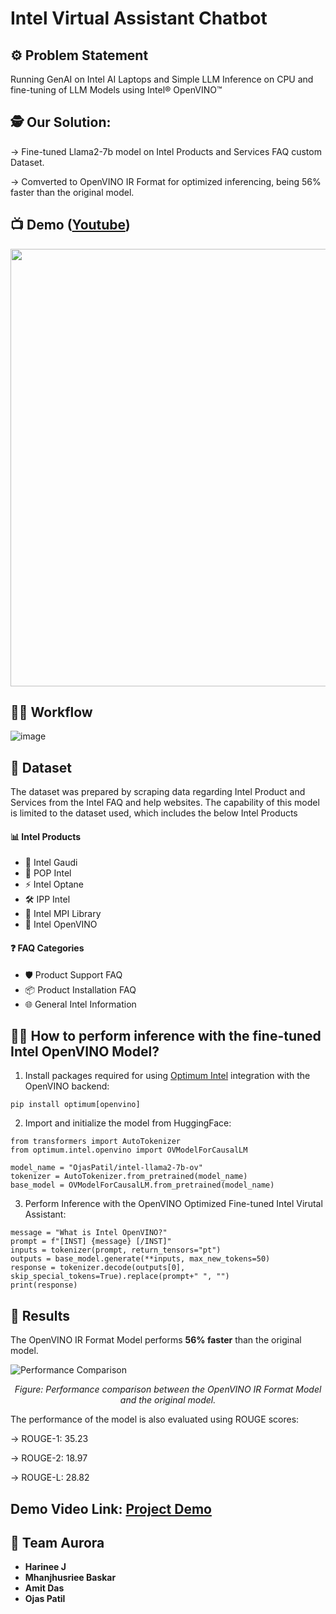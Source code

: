 # Intel Virtual Assistant Chatbot

## :gear: Problem Statement 
Running GenAI on Intel AI Laptops and Simple LLM Inference on CPU and fine-tuning of LLM Models using Intel® OpenVINO™ 

## :detective: Our Solution:
-> Fine-tuned Llama2-7b model on Intel Products and Services FAQ custom Dataset.

-> Comverted to OpenVINO IR Format for optimized inferencing, being 56% faster than the original model.


## :tv: Demo ([Youtube](https://youtu.be/1fdKZiXexSU))

<a href="https://youtu.be/1fdKZiXexSU" target="_blank">
  <img src="https://github.com/user-attachments/assets/4bfd73b4-0e4b-4288-b8de-e7bfafc73fa7" width="700"/>
</a>

## :running_man: Workflow 
![image](https://github.com/user-attachments/assets/2f5ebda2-d4be-470a-b2e1-1d2e0a8a0518)



## :open_file_folder: Dataset
The dataset was prepared by scraping data regarding Intel Product and Services from the Intel FAQ and help websites. The capability of this model is limited to the dataset used, which includes the below Intel Products

#### 📊 Intel Products

- 🚀 Intel Gaudi
- 🔧 POP Intel
- ⚡ Intel Optane
- 🛠️ IPP Intel
- 🔗 Intel MPI Library
- 🧠 Intel OpenVINO

#### ❓ FAQ Categories

- 🛡️ Product Support FAQ
- 📦 Product Installation FAQ
- 🌐 General Intel Information

## 🏃‍♂️ How to perform inference with the fine-tuned Intel OpenVINO Model?

1. Install packages required for using [Optimum Intel](https://huggingface.co/docs/optimum/intel/index) integration with the OpenVINO backend:

```
pip install optimum[openvino]
```

2. Import and initialize the model from HuggingFace:

```
from transformers import AutoTokenizer
from optimum.intel.openvino import OVModelForCausalLM

model_name = "OjasPatil/intel-llama2-7b-ov"
tokenizer = AutoTokenizer.from_pretrained(model_name)
base_model = OVModelForCausalLM.from_pretrained(model_name)
```

3. Perform Inference with the OpenVINO Optimized Fine-tuned Intel Virutal Assistant:

```
message = "What is Intel OpenVINO?"
prompt = f"[INST] {message} [/INST]"
inputs = tokenizer(prompt, return_tensors="pt")
outputs = base_model.generate(**inputs, max_new_tokens=50)
response = tokenizer.decode(outputs[0], skip_special_tokens=True).replace(prompt+" ", "")
print(response)
```

## 🌠 Results
The OpenVINO IR Format Model performs **56% faster** than the original model.

![Performance Comparison](https://github.com/user-attachments/assets/a672e14d-f935-4b4c-8845-48bf832a747f)

<p align="center">
  <em>Figure: Performance comparison between the OpenVINO IR Format Model and the original model.</em>
</p>

The performance of the model is also evaluated using ROUGE scores:

-> ROUGE-1: 35.23

-> ROUGE-2: 18.97

-> ROUGE-L: 28.82

## Demo Video Link: [Project Demo](https://youtu.be/1fdKZiXexSU)


## :handshake: Team Aurora
- **Harinee J**
- **Mhanjhusriee Baskar**
- **Amit Das**
- **Ojas Patil**
